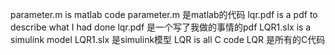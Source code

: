 parameter.m is matlab code 
parameter.m 是matlab的代码
lqr.pdf is a pdf to describe what I had done
lqr.pdf 是一个写了我做的事情的pdf
LQR1.slx is a simulink model
LQR1.slx 是simulink模型
LQR is all C code
LQR 是所有的C代码
